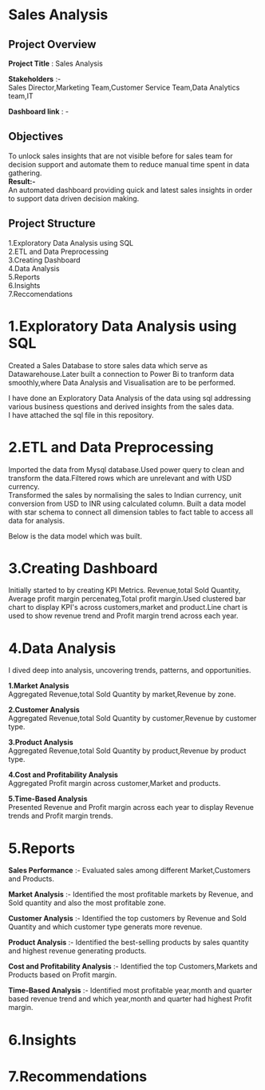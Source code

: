 
# Sales Analysis

## **Project Overview** 

**Project Title** : Sales Analysis

**Stakeholders** :-  
Sales Director,Marketing Team,Customer Service Team,Data Analytics team,IT

**Dashboard link** : -

## **Objectives**
To unlock sales insights that are not visible before for sales team for decision support and automate them to reduce manual time spent in data gathering.        
**Result:-**         
An automated dashboard providing quick and latest sales insights in order to support data driven decision making.

## **Project Structure**

1.Exploratory Data Analysis using SQL         
2.ETL and Data Preprocessing           
3.Creating Dashboard            
4.Data Analysis           
5.Reports  
6.Insights           
7.Reccomendations       


# **1.Exploratory Data Analysis using SQL**
Created a Sales Database to store sales data which serve as Datawarehouse.Later built a connection to Power Bi to tranform data smoothly,where Data Analysis and Visualisation are to be performed.          

I have done an Exploratory Data Analysis of the data using sql addressing various  business questions and derived insights from the sales data.    
I have attached the sql file in this repository.


# **2.ETL and Data Preprocessing**
Imported the data from Mysql database.Used power query to clean and transform the data.Filtered rows which are unrelevant and with USD currency.        
Transformed the sales by normalising the sales to Indian currency,
unit conversion from USD to INR using calculated column.
Built a data model with star schema to connect all dimension tables
to fact table to access all data for analysis.

Below is the data model which was built.


# **3.Creating Dashboard**
Initially started to by creating KPI Metrics.
Revenue,total Sold Quantity, Average profit margin percenateg,Total profit margin.Used clustered bar chart to display KPI's across customers,market and product.Line chart is used to show revenue trend and Profit margin trend across each year.

# **4.Data Analysis**
I dived deep into analysis, uncovering trends, patterns, and opportunities.    

**1.Market Analysis**   
Aggregated Revenue,total Sold Quantity by market,Revenue by zone.   


**2.Customer Analysis**   
Aggregated Revenue,total Sold Quantity by customer,Revenue by customer type.  


**3.Product Analysis**   
Aggregated Revenue,total Sold Quantity by product,Revenue by product type.   


**4.Cost and Profitability Analysis**   
Aggregated Profit margin across customer,Market and products.


**5.Time-Based Analysis**      
Presented Revenue and Profit margin across each year to display Revenue trends and Profit margin trends.

# **5.Reports**  

**Sales Performance** :- Evaluated sales among different Market,Customers and Products.      

**Market Analysis**   :- Identified the most profitable markets by Revenue, and Sold quantity and also the most profitable zone.   

**Customer Analysis** :- Identified the top customers by Revenue and Sold Quantity and which customer type generats more revenue.

**Product Analysis**  :- Identified the best-selling products by sales quantity and highest revenue generating products.   

**Cost and Profitability Analysis**  :- Identified the top Customers,Markets and Products based on Profit margin.

**Time-Based Analysis** :- Identified most profitable year,month and quarter based revenue trend and which year,month and quarter had highest Profit margin.


# **6.Insights**  




# **7.Recommendations**















